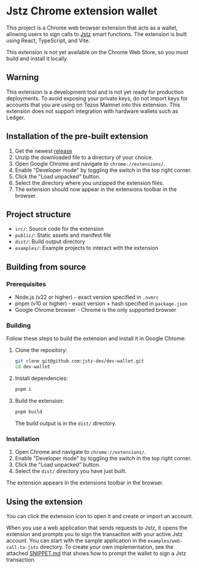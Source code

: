 # Jstz Chrome extension wallet

This project is a Chrome web browser extension that acts as a wallet, allowing
users to sign calls to [Jstz](https://jstz-dev.github.io/jstz/) smart functions.
The extension is built using React, TypeScript, and Vite.

This extension is not yet available on the Chrome Web Store, so you must build
and install it locally.

## Warning

This extension is a development tool and is not yet ready for production deployments.
To avoid exposing your private keys, do not import keys for accounts that you are
using on Tezos Mainnet into this extension. This extension does not support
integration with hardware wallets such as Ledger.

## Installation of the pre-built extension

1. Get the newest [release](https://github.com/jstz-dev/dev-wallet/releases/latest)
2. Unzip the downloaded file to a directory of your choice.
3. Open Google Chrome and navigate to `chrome://extensions/`.
4. Enable "Developer mode" by toggling the switch in the top right corner.
5. Click the "Load unpacked" button.
6. Select the directory where you unzipped the extension files.
7. The extension should now appear in the extensions toolbar in the browser.

## Project structure

- `src/`: Source code for the extension
- `public/`: Static assets and manifest file
- `dist/`: Build output directory
- `examples/`: Example projects to interact with the extension

## Building from source

### Prerequisites

- Node.js (v22 or higher) - exact version specified in `.nvmrc`
- pnpm (v10 or higher) - exact version + hash specified in `package.json`
- Google Chrome browser - Chrome is the only supported browser

### Building

Follow these steps to build the extension and install it in Google Chrome:

1. Clone the repository:

   ```sh
   git clone git@github.com:jstz-dev/dev-wallet.git
   cd dev-wallet
   ```

2. Install dependencies:

   ```sh
   pnpm i
   ```

3. Build the extension:

   ```sh
   pnpm build
   ```

   The build output is in the `dist/` directory.

### Installation

1. Open Chrome and navigate to `chrome://extensions/`.
2. Enable "Developer mode" by toggling the switch in the top right corner.
3. Click the "Load unpacked" button.
4. Select the `dist/` directory you have just built.

The extension appears in the extensions toolbar in the browser.

## Using the extension

You can click the extension icon to open it and create or import an account.

When you use a web application that sends requests to Jstz, it opens the
extension and prompts you to sign the transaction with your active Jstz account.
You can start with the sample application in the `examples/web-call-to-jstz` directory.
To create your own implementation, see the attached [SNIPPET.md](SNIPPET.md) that
shows how to prompt the wallet to sign a Jstz transaction.
